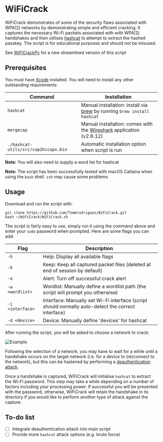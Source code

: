 # WiFiCrack

WiFiCrack demonstrates of some of the security flaws associated with WPA(2) networks by demonstrating simple and efficient cracking. It captures the necessary Wi-Fi packets associated with with WPA(2) handshakes and then utilises [hashcat](https://github.com/hashcat/hashcat) to attempt to extract the hashed passkey. The script is for educational purposes and should not be misused.

See [WiFiCrackPy](https://github.com/Tommrodrigues/WiFiCrackPy) for a new streamlined version of this script

## Prerequisites

You must have [Xcode](https://itunes.apple.com/us/app/xcode/id497799835?l=en&mt=12) installed. You will need to install any other outstanding requirements:

| Command | Installation |
| --- | --- |
| `hashcat` | Manual installation: install via [brew](https://brew.sh) by running `brew install hashcat`|
| `mergecap` | Manual installation: comes with the [Wireshark](https://www.wireshark.org) application (v2.6.12) |
| `./hashcat-utils/src/cap2hccapx.bin` | Automatic installation option when script is run |

**Note:** You will also need to supply a word list for hashcat

**Note:** The script has been successfully tested with macOS Catlaina when using the `bash` shell. `zsh` may cause some problems

## Usage

Download and run the script with:
```
git clone https://github.com/Tommrodrigues/WiFiCrack.git
bash ~/WiFiCrack/WiFiCrack.sh
```

The script is fairly easy to use, simply run it using the command above and enter your `sudo` password when prompted. Here are some flags you can add:

| Flag | Description |
| --- | --- |
| `-h` | Help: Display all available flags |
| `-k` | Keep: Keep all captured packet files (deleted at end of session by default) |
| `-a` | Alert: Turn off successful crack alert |
| `-w <wordlist>` | Wordlist: Manually define a wordlist path (the script will prompt you otherwise) |
| `-i <interface>` | Interface: Manually set Wi-Fi interface (script should normally auto-detect the correct interface) |
| `-d <device>` | Device: Manually define 'devices' for hashcat |

After running the script, you will be asked to choose a network to crack:

![Example](https://i.ibb.co/bWHfBPp/Screenshot-2018-12-13-at-20-26-34.png)

Following the selection of a network, you may have to wait for a while until a handshake occurs on the target network (i.e. for a device to (re)connect to the network), but this can be hastened by performing a [deauthentication attack](https://en.wikipedia.org/wiki/Wi-Fi_deauthentication_attack).

Once a handshake is captured, WiFiCrack will initialise `hashcat` to extract the Wi-Fi password. This step may take a while depending on a number of factors including your processing power. If successful you will be presented with the password, otherwise, WiFiCrack will retain the handshake in its directory if you would like to perform another type of attack against the capture.

## To-do list

- [ ] Integrate deauthentication attack into main script
- [ ] Provide more `hashcat` attack options (e.g. brute force)
